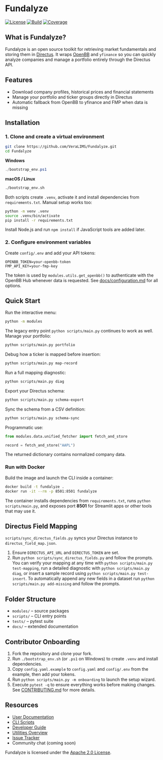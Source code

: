 # Fundalyze

[![License](https://img.shields.io/badge/license-Apache%202.0-blue.svg)](LICENSE)
[![Build](https://img.shields.io/badge/build-manual-lightgrey)](#)
[![Coverage](https://img.shields.io/badge/coverage-100%25-brightgreen)](#)

## What is Fundalyze?
Fundalyze is an open source toolkit for retrieving market fundamentals and
storing them in [Directus](https://directus.io/). It wraps
[OpenBB](https://openbb.co/) and `yfinance` so you can quickly analyze
companies and manage a portfolio entirely through the Directus API.

## Features
- Download company profiles, historical prices and financial statements
- Manage your portfolio and ticker groups directly in Directus
- Automatic fallback from OpenBB to yfinance and FMP when data is missing

## Installation

### 1. Clone and create a virtual environment
```bash
git clone https://github.com/VeraLIMS/Fundalyze.git
cd Fundalyze
```
**Windows**
```powershell
./bootstrap_env.ps1
```
**macOS / Linux**
```bash
./bootstrap_env.sh
```
Both scripts create `.venv`, activate it and install dependencies from `requirements.txt`.
Manual setup works too:
```bash
python -m venv .venv
source .venv/bin/activate
pip install -r requirements.txt
```
Install Node.js and run `npm install` if JavaScript tools are added later.

### 2. Configure environment variables
Create `config/.env` and add your API tokens:
```env
OPENBB_TOKEN=your-openbb-token
FMP_API_KEY=your-fmp-key
```
The token is used by `modules.utils.get_openbb()` to authenticate with the OpenBB Hub
whenever data is requested. See [docs/configuration.md](docs/configuration.md) for all options.

## Quick Start
Run the interactive menu:
```bash
python -m modules
```
The legacy entry point `python scripts/main.py` continues to work as well.
Manage your portfolio:
```bash
python scripts/main.py portfolio
```
Debug how a ticker is mapped before insertion:
```bash
python scripts/main.py map-record
```
Run a full mapping diagnostic:
```bash
python scripts/main.py diag
```
Export your Directus schema:
```bash
python scripts/main.py schema-export
```
Sync the schema from a CSV definition:
```bash
python scripts/main.py schema-sync
```

Programmatic use:
```python
from modules.data.unified_fetcher import fetch_and_store

record = fetch_and_store("AAPL")
```
The returned dictionary contains normalized company data.

### Run with Docker
Build the image and launch the CLI inside a container:
```bash
docker build -t fundalyze .
docker run -it --rm -p 8501:8501 fundalyze
```
The container installs dependencies from `requirements.txt`, runs
`python scripts/main.py`, and exposes port **8501** for Streamlit apps
or other tools that may use it.

## Directus Field Mapping
`scripts/sync_directus_fields.py` syncs your Directus instance to `directus_field_map.json`.
1. Ensure `DIRECTUS_API_URL` and `DIRECTUS_TOKEN` are set.
2. Run `python scripts/sync_directus_fields.py` and follow the prompts.
You can verify your mapping at any time with `python scripts/main.py test-mapping`,
run a detailed diagnostic with `python scripts/main.py diag`,
or insert a sample record using `python scripts/main.py test-insert`.
To automatically append any new fields in a dataset run
`python scripts/main.py add-missing` and follow the prompts.

## Folder Structure
- `modules/` – source packages
- `scripts/` – CLI entry points
- `tests/` – pytest suite
- `docs/` – extended documentation

## Contributor Onboarding
1. Fork the repository and clone your fork.
2. Run `./bootstrap_env.sh` (or `.ps1` on Windows) to create `.venv` and install dependencies.
3. Copy `config.yaml.example` to `config.yaml` and `config/.env` from the example, then add your tokens.
4. Run `python scripts/main.py -m onboarding` to launch the setup wizard.
5. Execute `pytest -q` to ensure everything works before making changes.
See [CONTRIBUTING.md](CONTRIBUTING.md) for more details.


## Resources
- [User Documentation](docs/overview.md)
- [CLI Scripts](docs/scripts_overview.md)
- [Developer Guide](docs/DEVELOPER_GUIDE.md)
- [Utilities Overview](docs/utils_overview.md)
- [Issue Tracker](https://github.com/VeraLIMS/Fundalyze/issues)
- Community chat (coming soon)

Fundalyze is licensed under the [Apache 2.0 License](LICENSE).

